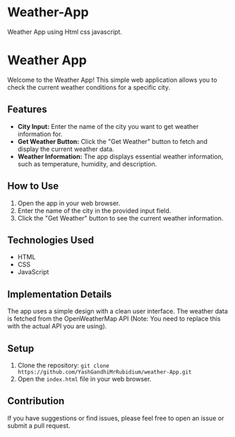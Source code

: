 # Weather-App
Weather App using Html css javascript.
# Weather App

Welcome to the Weather App! This simple web application allows you to check the current weather conditions for a specific city.

## Features

- **City Input:** Enter the name of the city you want to get weather information for.
- **Get Weather Button:** Click the "Get Weather" button to fetch and display the current weather data.
- **Weather Information:** The app displays essential weather information, such as temperature, humidity, and description.

## How to Use

1. Open the app in your web browser.
2. Enter the name of the city in the provided input field.
3. Click the "Get Weather" button to see the current weather information.

## Technologies Used

- HTML
- CSS
- JavaScript

## Implementation Details

The app uses a simple design with a clean user interface. The weather data is fetched from the OpenWeatherMap API (Note: You need to replace this with the actual API you are using).

## Setup

1. Clone the repository: `git clone https://github.com/YashGandhiMrRubidium/weather-App.git`
2. Open the `index.html` file in your web browser.

## Contribution

If you have suggestions or find issues, please feel free to open an issue or submit a pull request.
